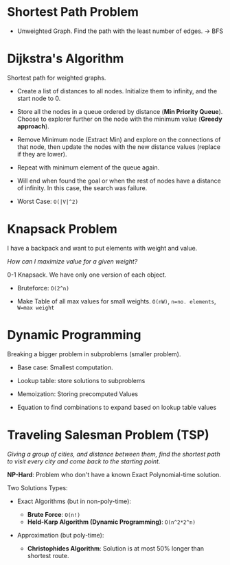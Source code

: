 # Shortest Path Problem

- Unweighted Graph. Find the path with the least number of edges. -> BFS


# Dijkstra's Algorithm

Shortest path for weighted graphs. 

- Create a list of distances to all nodes. Initialize them to infinity, and the start node to 0. 

 - Store all the nodes in a queue ordered by distance (**Min Priority Queue**). Choose to explorer further on the  node with the minimum value (**Greedy approach**). 

 - Remove Minimum node (Extract Min) and explore on the connections of that node, then update the nodes with the new distance values (replace if they are lower). 

 - Repeat with minimum element of the queue again. 

 - Will end when found the goal or when the rest of nodes have a distance of infinity. In this case, the search was failure.

 - Worst Case: `O(|V|^2)`


 # Knapsack Problem

I have a backpack and want to put elements with weight and value. 

*How can I maximize value for a given weight?* 

0-1 Knapsack. We have only one version of each object. 

- Bruteforce: `O(2^n)`

- Make Table of all max values for small weights. `O(nW)`, `n=no. elements`, `W=max weight`


# Dynamic Programming 

Breaking a bigger problem in subproblems (smaller problem). 

- Base case: Smallest computation.

- Lookup table: store solutions to subproblems

- Memoization: Storing precomputed Values

- Equation to find combinations to expand based on lookup table values

# Traveling Salesman Problem (TSP)

_Giving a group of cities, and distance between them, find the shortest path to visit every city and come back to the starting point._

**NP-Hard**: Problem who don't have a known Exact Polynomial-time solution. 

Two Solutions Types: 
- Exact Algorithms (but in non-poly-time):
    - **Brute Force**: `O(n!)`
    - **Held-Karp Algorithm (Dynamic Programming)**: `O(n^2*2^n)`

- Approximation (but poly-time):
    - **Christophides Algorithm**: Solution is at most 50% longer than shortest route. 
